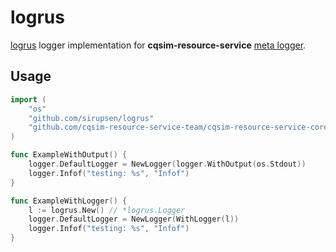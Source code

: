 # logrus

[logrus](https://github.com/sirupsen/logrus) logger implementation for __cqsim-resource-service__ [meta logger](https://github.com/cqsim-resource-service-team/cqsim-resource-service-core/tree/master/logger).

## Usage

```go
import (
	"os"
	"github.com/sirupsen/logrus"
	"github.com/cqsim-resource-service-team/cqsim-resource-service-core/logger"
)

func ExampleWithOutput() {
	logger.DefaultLogger = NewLogger(logger.WithOutput(os.Stdout))
	logger.Infof("testing: %s", "Infof")
}

func ExampleWithLogger() {
	l := logrus.New() // *logrus.Logger
	logger.DefaultLogger = NewLogger(WithLogger(l))
	logger.Infof("testing: %s", "Infof")
}
```

